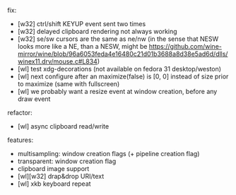 fix:
- [w32] ctrl/shift KEYUP event sent two times
- [w32] delayed clipboard rendering not always working
- [w32] se/sw cursors are the same as ne/nw (in the sense that NESW looks more like a NE, than a NESW, might be https://github.com/wine-mirror/wine/blob/96a6053feda4e16480c21d01b3688a8d38e5ad6d/dlls/winex11.drv/mouse.c#L834)
- [wl] test xdg-decorations (not available on fedora 31 desktop/weston)
- [wl] next configure after an maximize(false) is [0, 0] instead of size prior to maximize (same with fullscreen)
- [wl] we probably want a resize event at window creation, before any draw event

refactor:
- [wl] async clipboard read/write

features:
- multisampling: window creation flags (+ pipeline creation flag)
- transparent: window creation flag
- clipboard image support
- [wl][w32] drap&drop URI/text
- [wl] xkb keyboard repeat
